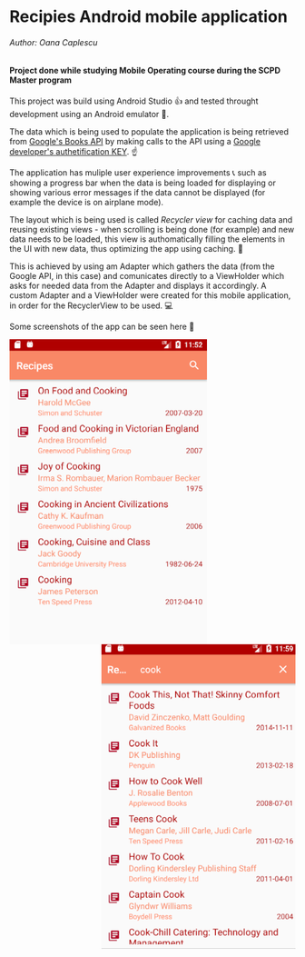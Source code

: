 # Recipies Android mobile application

###### Author: Oana Caplescu


#### Project done while studying Mobile Operating course during the SCPD Master program




This project was build using Android Studio :+1: and tested throught development using an Android emulator :iphone:.

The data which is being used to populate the application is being retrieved from [Google's Books API](https://developers.google.com/books/) by making calls to the API using a [Google developer's authetification KEY](https://cloud.google.com/docs/authentication/api-keys). :point_up:

The application has muliple user experience improvements :telephone_receiver: such as showing a progress bar when the data is being loaded for displaying or showing various error messages if the data cannot be displayed (for example the device is on airplane mode). 

The layout which is being used is called _Recycler view_ for caching data and reusing existing views - when scrolling is being done (for example) and new data needs to be loaded, this view is authomatically filling the elements in the UI with new data, thus optimizing the app using caching. :raised_hands: 

This is achieved by using am Adapter which gathers the data (from the Google API, in this case) and comunicates directly to a ViewHolder which asks for needed data from the Adapter and displays it accordingly. A custom Adapter and a ViewHolder were created for this mobile application, in order for the RecyclerView to be used. :computer:

Some screenshots of the app can be seen here :iphone:

<img align="left" src="screenshots/app2.PNG"> <img align="right" src="screenshots/app3.PNG">
